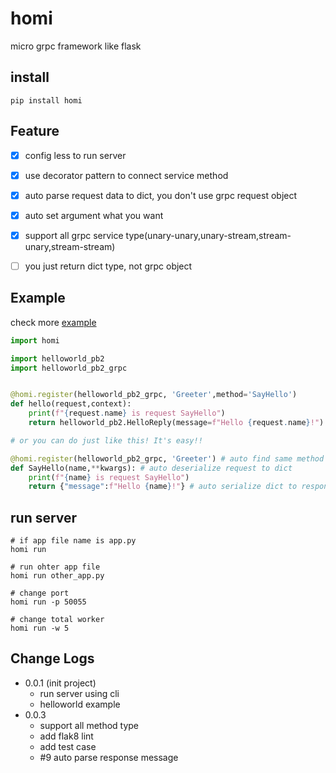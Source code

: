 # homi
micro grpc framework like flask

## install
```shell script
pip install homi
```

## Feature
- [x] config less to run server
- [x] use decorator pattern to connect service method
- [x] auto parse request data to dict, you don't use grpc request object
- [x] auto set argument what you want
- [x] support all grpc service type(unary-unary,unary-stream,stream-unary,stream-stream)
- [ ] you just return dict type, not grpc object


## Example
check more [example](https://github.com/spaceone-dev/homi/tree/master/example)

```python
import homi

import helloworld_pb2
import helloworld_pb2_grpc


@homi.register(helloworld_pb2_grpc, 'Greeter',method='SayHello')
def hello(request,context):
    print(f"{request.name} is request SayHello")
    return helloworld_pb2.HelloReply(message=f"Hello {request.name}!")

# or you can do just like this! It's easy!!

@homi.register(helloworld_pb2_grpc, 'Greeter') # auto find same method name
def SayHello(name,**kwargs): # auto deserialize request to dict
    print(f"{name} is request SayHello")
    return {"message":f"Hello {name}!"} # auto serialize dict to response

```

## run server
```shell script
# if app file name is app.py
homi run

# run ohter app file
homi run other_app.py

# change port
homi run -p 50055

# change total worker
homi run -w 5
```

## Change Logs
- 0.0.1 (init project)
    - run server using cli
    - helloworld example
- 0.0.3
    - support all method type
    - add flak8 lint
    - add test case
    - \#9 auto parse response message
  

